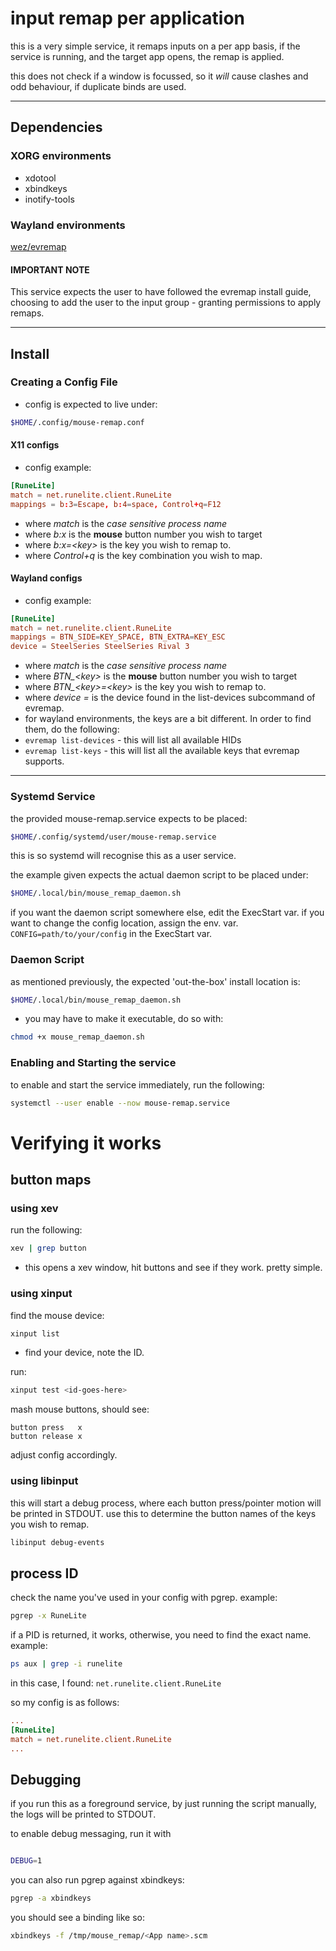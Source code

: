 # input remap per application

this is a very simple service, it remaps inputs on a per app basis,
 if the service is running, and the target app opens, the remap is applied.

this does not check if a window is focussed, so it _will_ cause clashes and odd
behaviour, if duplicate binds are used.
_______________

## Dependencies

### XORG environments
- xdotool
- xbindkeys
- inotify-tools

### Wayland environments
[wez/evremap](https://github.com/wez/evremap)
#### IMPORTANT NOTE 
This service expects the user to have followed the evremap install guide,
choosing to add the user to the input group - granting permissions to apply remaps.
_______________

## Install

### Creating a Config File

- config is expected to live under:
```bash
$HOME/.config/mouse-remap.conf
```

#### X11 configs
- config example:
```conf
[RuneLite]
match = net.runelite.client.RuneLite
mappings = b:3=Escape, b:4=space, Control+q=F12
```
- where *match* is the _case sensitive process name_
- where *b:x* is the **mouse** button number you wish to target
- where *b:x=\<key\>* is the key you wish to remap to.
- where *Control+q* is the key combination you wish to map.

#### Wayland configs
- config example:
```conf
[RuneLite]
match = net.runelite.client.RuneLite
mappings = BTN_SIDE=KEY_SPACE, BTN_EXTRA=KEY_ESC
device = SteelSeries SteelSeries Rival 3
```
- where *match* is the _case sensitive process name_
- where *BTN_\<key\>* is the **mouse** button number you wish to target
- where *BTN_\<key\>=\<key\>* is the key you wish to remap to.
- where *device = <device name here>* is the device found in the list-devices subcommand of evremap.
- for wayland environments, the keys are a bit different. In order to find them,
do the following:
-    ```evremap list-devices``` - this will list all available HIDs
-    ```evremap list-keys``` - this will list all the available keys that evremap supports.
_______________

### Systemd Service

the provided mouse-remap.service expects to be placed:
```bash
$HOME/.config/systemd/user/mouse-remap.service
```
this is so systemd will recognise this as a user service.

the example given expects the actual daemon script to be placed under:
```bash
$HOME/.local/bin/mouse_remap_daemon.sh
```
if you want the daemon script somewhere else, edit the ExecStart var.
if you want to change the config location, assign the env. var. ```CONFIG=path/to/your/config```
in the ExecStart var.
### Daemon Script

as mentioned previously, the expected 'out-the-box' install location is:

```bash
$HOME/.local/bin/mouse_remap_daemon.sh
```

- you may have to make it executable, do so with:
```bash
chmod +x mouse_remap_daemon.sh
```
### Enabling and Starting the service
to enable and start the service immediately, run the following:
```bash
systemctl --user enable --now mouse-remap.service
```

# Verifying it works
## button maps
### using xev
run the following:
```bash
xev | grep button
```
- this opens a xev window, hit buttons and see if they work. pretty simple.

### using xinput
find the mouse device:
```bash
xinput list
```
- find your device, note the ID.

run:
```bash
xinput test <id-goes-here>
```

mash mouse buttons, should see:
```
button press   x
button release x
```

adjust config accordingly.

### using libinput
this will start a debug process, where each button press/pointer motion will be printed in STDOUT.
use this to determine the button names of the keys you wish to remap.

```bash
libinput debug-events
```

## process ID

check the name you've used in your config with pgrep.
example:
```bash
pgrep -x RuneLite
```
if a PID is returned, it works, otherwise, you need to find the exact name.
example:
```bash
ps aux | grep -i runelite
```
in this case, I found:
```net.runelite.client.RuneLite```

so my config is as follows:
```conf
...
[RuneLite]
match = net.runelite.client.RuneLite
...
```

## Debugging

if you run this as a foreground service, by just running the script manually,
the logs will be printed to STDOUT.

to enable debug messaging, run it with
```bash

DEBUG=1
```

you can also run pgrep against xbindkeys:
```bash
pgrep -a xbindkeys
```
you should see a binding like so:
```bash
xbindkeys -f /tmp/mouse_remap/<App name>.scm
```


